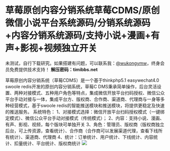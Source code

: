 # 草莓原创内容分销系统草莓CDMS/原创微信小说平台系统源码/分销系统源码+内容分销系统源码/支持小说+漫画+有声+影视+视频独立开关

未测试，自行下载研究。如果搭建有问题，可以联系我：[@wukongymw](http://t.me/wukongymw)，终身会员免费提供技术支持！
**解压密码：timibbs.net**

草莓原创内容分销系统（草莓CDMS）是一个基于thinkphp5.1 easywechat4.0 swoole redis开发的原创内容分销系统，草莓C DMS秉承简单操作，后台灵活设置、两种对接模式、五种用户角色等特点，集成微信开放平台扫码授权、微信公众平台手动对接与一体，集成平台方、版权商、合作商、渠道商、代理商与一身等多种经营模式，基于swoole redis的智能推送模块和推送模块，将提供更稳定及快速的推送服务。
系统特色：
1、对接模式选择：微信开放平台扫码授权模式（一键绑定模式）、微信公众平台手动对接模式（传统模式）；
2、内容：支持小说、漫画、有声、影视、视频，每个版块可单独开关
3、角色：管理员、版权商（版权商独立后台，可上传资源，查看统计）、合作商（合作商可以发展渠道代理，查看下线所有统计）、渠道商、代理商
4、统计：订单统计、用户统计、下线统计、内容统计、扣量统计、平台统计、版权商统计
[![](https://wukongymw.com/wp-content/uploads/2023/09/1694184795-871f454865fc27c.jpg)](https://wukongymw.com/wp-content/uploads/2023/09/1694184795-871f454865fc27c.jpg)